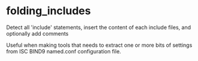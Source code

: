 # folding_includes
Detect all 'include' statements, insert the content of each 
include files, and optionally add comments

Useful when making tools that needs to extract one or more bits of settings from ISC BIND9 named.conf configuration file.
